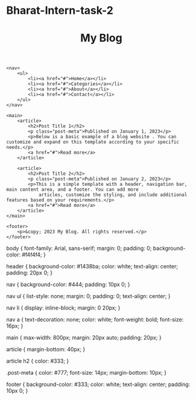 # Bharat-Intern-task-2
<!DOCTYPE html>
<html lang="en">
<head>
    <meta charset="UTF-8">
    <meta name="viewport" content="width=device-width, initial-scale=1.0">
    <title>Document</title>
    <link rel="stylesheet" href="style.css">
</head>
<body>
    <!DOCTYPE html>
<html lang="en">
<head>
    <meta charset="UTF-8">
    <meta name="viewport" content="width=device-width, initial-scale=1.0">
    <link rel="stylesheet" href="styles.css">
    <title>My Blog</title>
</head>
<body>
    <header>
        <h1>My Blog</h1>
    </header>

    <nav>
        <ul>
            <li><a href="#">Home</a></li>
            <li><a href="#">Categories</a></li>
            <li><a href="#">About</a></li>
            <li><a href="#">Contact</a></li>
        </ul>
    </nav>

    <main>
        <article>
            <h2>Post Title 1</h2>
            <p class="post-meta">Published on January 1, 2023</p>
            <p>Below is a basic example of a blog website . You can customize and expand on this template according to your specific needs.</p>
            <a href="#">Read more</a>
        </article>

        <article>
            <h2>Post Title 2</h2>
            <p class="post-meta">Published on January 2, 2023</p>
            <p>This is a simple template with a header, navigation bar, main content area, and a footer. You can add more 
                articles, customize the styling, and include additional features based on your requirements.</p>
            <a href="#">Read more</a>
        </article>
    </main>

    <footer>
        <p>&copy; 2023 My Blog. All rights reserved.</p>
    </footer>
</body>
</html>
</body>
</html>


body {
    font-family: Arial, sans-serif;
    margin: 0;
    padding: 0;
    background-color: #f4f4f4;
}

header {
    background-color: #1438ba;
    color: white;
    text-align: center;
    padding: 20px 0;
}

nav {
    background-color: #444;
    padding: 10px 0;
}

nav ul {
    list-style: none;
    margin: 0;
    padding: 0;
    text-align: center;
}

nav li {
    display: inline-block;
    margin: 0 20px;
}

nav a {
    text-decoration: none;
    color: white;
    font-weight: bold;
    font-size: 16px;
}

main {
    max-width: 800px;
    margin: 20px auto;
    padding: 20px;
}

article {
    margin-bottom: 40px;
}

article h2 {
    color: #333;
}

.post-meta {
    color: #777;
    font-size: 14px;
    margin-bottom: 10px;
}

footer {
    background-color: #333;
    color: white;
    text-align: center;
    padding: 10px 0;
}
